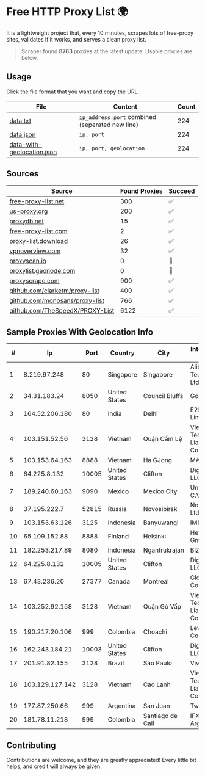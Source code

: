 
# Free HTTP Proxy List 🌍

It is a lightweight project that, every 10 minutes, scrapes lots of free-proxy sites, validates if it works, and serves a clean proxy list.


> Scraper found **8763** proxies at the latest update. Usable proxies are below.

## Usage

Click the file format that you want and copy the URL.


|File|Content|Count|
|----|-------|-----|
|[data.txt](https://raw.githubusercontent.com/themiralay/Proxy-List-World/master/data.txt)|`ip_address:port` combined (seperated new line)|224|
|[data.json](https://raw.githubusercontent.com/themiralay/Proxy-List-World/master/data.json)|`ip, port`|224|
|[data-with-geolocation.json](https://raw.githubusercontent.com/themiralay/Proxy-List-World/master/data-with-geolocation.json)|`ip, port, geolocation`|224|

## Sources

|Source|Found Proxies|Succeed|
|------|-------------|-------|
|[free-proxy-list.net](https://free-proxy-list.net)|300|✅|
|[us-proxy.org](https://www.us-proxy.org)|200|✅|
|[proxydb.net](http://proxydb.net)|15|✅|
|[free-proxy-list.com](https://free-proxy-list.com/?page=&port=&type%5B%5D=http&type%5B%5D=https&up_time=0&search=Search)|2|✅|
|[proxy-list.download](https://www.proxy-list.download/HTTP)|26|✅|
|[vpnoverview.com](https://vpnoverview.com/privacy/anonymous-browsing/free-proxy-servers)|32|✅|
|[proxyscan.io](https://www.proxyscan.io)|0|🚫|
|[proxylist.geonode.com](https://proxylist.geonode.com/api/proxy-list?limit=300&page=1&sort_by=lastChecked&sort_type=desc&protocols=http,https)|0|🚫|
|[proxyscrape.com](https://api.proxyscrape.com/v2/?request=displayproxies&protocol=http&timeout=10000&country=all&ssl=all&anonymity=all)|900|✅|
|[github.com/clarketm/proxy-list](https://raw.githubusercontent.com/clarketm/proxy-list/master/proxy-list-raw.txt)|400|✅|
|[github.com/monosans/proxy-list](https://raw.githubusercontent.com/monosans/proxy-list/main/proxies/http.txt)|766|✅|
|[github.com/TheSpeedX/PROXY-List](https://raw.githubusercontent.com/TheSpeedX/PROXY-List/master/http.txt)|6122|✅|


## Sample Proxies With Geolocation Info

|#|Ip|Port|Country|City|Internet Service Provider|
|-|--|----|-------|----|-------------------------|
|1|8.219.97.248|80|Singapore|Singapore|Alibaba (US) Technology Co., Ltd.|
|2|34.31.183.24|8050|United States|Council Bluffs|Google LLC|
|3|164.52.206.180|80|India|Delhi|E2E Networks Limited|
|4|103.151.52.56|3128|Vietnam|Quận Cẩm Lệ|Viet Digital Technology Liability Company|
|5|103.153.64.163|8888|Vietnam|Ha GJong|MAT-HN|
|6|64.225.8.132|10005|United States|Clifton|DigitalOcean, LLC|
|7|189.240.60.163|9090|Mexico|Mexico City|Uninet S.A. de C.V.|
|8|37.195.222.7|52815|Russia|Novosibirsk|Novotelecom Ltd.|
|9|103.153.63.126|3125|Indonesia|Banyuwangi|IMEDIANET|
|10|65.109.152.88|8888|Finland|Helsinki|Hetzner Online GmbH|
|11|182.253.217.89|8080|Indonesia|Ngantrukrajan|BIZNET|
|12|64.225.8.132|10005|United States|Clifton|DigitalOcean, LLC|
|13|67.43.236.20|27377|Canada|Montreal|GloboTech Communications|
|14|103.252.92.158|3128|Vietnam|Quận Gò Vấp|Viet Digital Technology Liability Company|
|15|190.217.20.106|999|Colombia|Choachi|Level 3 Colombia S.A|
|16|162.243.184.21|10003|United States|Clifton|DigitalOcean, LLC|
|17|201.91.82.155|3128|Brazil|São Paulo|Vivo|
|18|103.129.127.142|3128|Vietnam|Cao Lanh|Viet Digital Technology Liability Company|
|19|177.87.250.66|999|Argentina|San Juan|Twainsat SRL|
|20|181.78.11.218|999|Colombia|Santiago de Cali|IFX Networks Argentina S.R.L|



## Contributing

Contributions are welcome, and they are greatly appreciated! Every
little bit helps, and credit will always be given.

